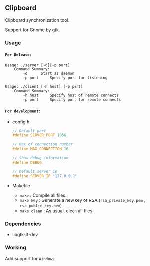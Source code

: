 
## Clipboard

Clipboard synchronization tool.

Support for Gnome by gtk.

### Usage

#### `For Release`:

```
Usage: ./server [-d][-p port]
	Command Summary:
		-d		Start as daemon
		-p port		Specify port for listening

Usage: ./client [-h host] [-p port]
	Command Summary:
		-h host		Specify host of remote connects
		-p port		Specify port for remote connects

```

#### `For development`:

* config.h

    ```c++
    // Default port
    #define SERVER_PORT 1056

    // Max of connection number
    #define MAX_CONNECTION 16

    // Show debug information
    #define DEBUG

    // Default server ip
    #define SERVER_IP "127.0.0.1"
    ```

* Makefile

    * `make` : Compile all files.
    * `make key` : Generate a new key of RSA.(`rsa_private_key.pem` , `rsa_public_key.pem`)
    * `make clean` : As usual, clean all files.



### Dependencies

* libgtk-3-dev

### Working

Add support for `Windows`.
